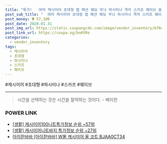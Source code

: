 ```yaml
--- 
title: "특가!   여자 캐시미어 초대형 랩 패션 웨딩 무늬 파시미나 격자 스카프 웨이브 숄..." 
post_sub_title: "  여자 캐시미어 초대형 랩 패션 웨딩 무늬 파시미나 격자 스카프 웨이브 숄 겨울 럭셔리 Lambswool 2" 
post_money: ₩ 57,100 
post_date: 2020.01.31 
post_img_url: https://static.coupangcdn.com/image/vendor_inventory/b76d/c9dae64f1998efb4c809568ab4064e84824aa9b32e132977895a54d4b25d.jpg 
post_link_url: https://coupa.ng/bnKVRo 
categories: 
  - vendor_inventory 
tags: 
  - 캐시미어 
  - 초대형 
  - 파시미나 
  - 스카프 
  - 웨이브 
--- 
```

  #캐시미어 #초대형 #파시미나 #스카프 #웨이브 
<hr> 

> 시간을 선택하는 것은 시간을 절약하는 것이다. - 베이컨 


### POWER LINK

* <a href="https://blog.naver.com/sakai111/221772019421" target="_blank"> [생활] 캐시미어100니트특가정보 순위 ~57위</a>
* <a href="https://blog.naver.com/sakai111/221779736354" target="_blank"> [생활] 캐시미어니트바지 특가정보 순위 ~27위</a>
* <a href="https://blog.naver.com/fasyy4321/221780900066" target="_blank">아이잗바바 [아이잗바바] W몰 캐시미어 울 코트 BJAA0CT34</a>
